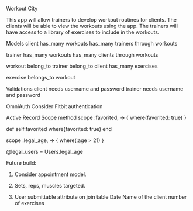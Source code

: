 Workout City

This app will allow trainers to develop workout routines for clients.  The clients will be able to view the workouts using the app.  The trainers will have access to a library of exercises to include in the workouts.

Models
client
has_many workouts
has_many trainers through workouts

trainer
has_many workouts
has_many clients through workouts

workout
belong_to trainer
belong_to client
has_many exercises

exercise
belongs_to workout

Validations
client needs username and password
trainer needs username and password

OmniAuth
Consider Fitbit authentication

Active Record Scope method
  scope :favorited, -> { where(favorited: true) }

  def self.favorited
    where(favorited: true)
  end

  scope :legal_age, -> { where(:age > 21) }

  @legal_users = Users.legal_age

Future build:
1. Consider appointment model.
2. Sets, reps, muscles targeted.


1. User submittable attribute on join table
  Date
  Name of the client
  number of exercises
